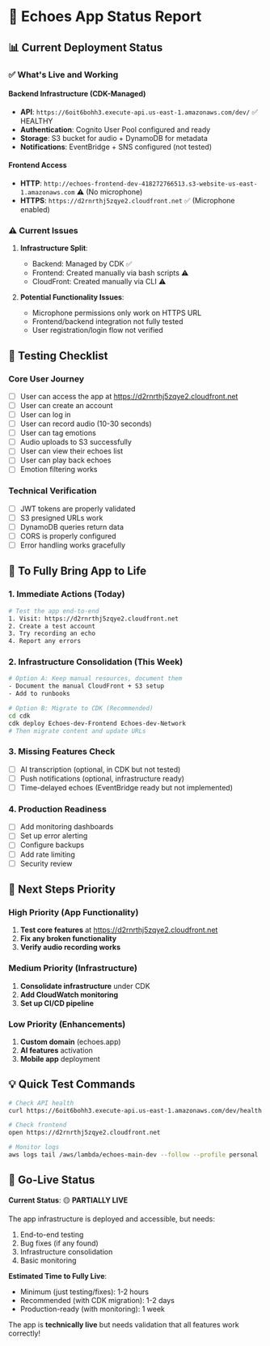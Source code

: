 # 🚀 Echoes App Status Report

## 📊 Current Deployment Status

### ✅ What's Live and Working

#### Backend Infrastructure (CDK-Managed)
- **API**: `https://6oit6bohh3.execute-api.us-east-1.amazonaws.com/dev/` ✅ HEALTHY
- **Authentication**: Cognito User Pool configured and ready
- **Storage**: S3 bucket for audio + DynamoDB for metadata
- **Notifications**: EventBridge + SNS configured (not tested)

#### Frontend Access
- **HTTP**: `http://echoes-frontend-dev-418272766513.s3-website-us-east-1.amazonaws.com` ⚠️ (No microphone)
- **HTTPS**: `https://d2rnrthj5zqye2.cloudfront.net` ✅ (Microphone enabled)

### ⚠️ Current Issues

1. **Infrastructure Split**:
   - Backend: Managed by CDK ✅
   - Frontend: Created manually via bash scripts ⚠️
   - CloudFront: Created manually via CLI ⚠️

2. **Potential Functionality Issues**:
   - Microphone permissions only work on HTTPS URL
   - Frontend/backend integration not fully tested
   - User registration/login flow not verified

## 🧪 Testing Checklist

### Core User Journey
- [ ] User can access the app at https://d2rnrthj5zqye2.cloudfront.net
- [ ] User can create an account
- [ ] User can log in
- [ ] User can record audio (10-30 seconds)
- [ ] User can tag emotions
- [ ] Audio uploads to S3 successfully
- [ ] User can view their echoes list
- [ ] User can play back echoes
- [ ] Emotion filtering works

### Technical Verification
- [ ] JWT tokens are properly validated
- [ ] S3 presigned URLs work
- [ ] DynamoDB queries return data
- [ ] CORS is properly configured
- [ ] Error handling works gracefully

## 🔧 To Fully Bring App to Life

### 1. Immediate Actions (Today)
```bash
# Test the app end-to-end
1. Visit: https://d2rnrthj5zqye2.cloudfront.net
2. Create a test account
3. Try recording an echo
4. Report any errors
```

### 2. Infrastructure Consolidation (This Week)
```bash
# Option A: Keep manual resources, document them
- Document the manual CloudFront + S3 setup
- Add to runbooks

# Option B: Migrate to CDK (Recommended)
cd cdk
cdk deploy Echoes-dev-Frontend Echoes-dev-Network
# Then migrate content and update URLs
```

### 3. Missing Features Check
- [ ] AI transcription (optional, in CDK but not tested)
- [ ] Push notifications (optional, infrastructure ready)
- [ ] Time-delayed echoes (EventBridge ready but not implemented)

### 4. Production Readiness
- [ ] Add monitoring dashboards
- [ ] Set up error alerting
- [ ] Configure backups
- [ ] Add rate limiting
- [ ] Security review

## 🎯 Next Steps Priority

### High Priority (App Functionality)
1. **Test core features** at https://d2rnrthj5zqye2.cloudfront.net
2. **Fix any broken functionality**
3. **Verify audio recording works**

### Medium Priority (Infrastructure)
1. **Consolidate infrastructure** under CDK
2. **Add CloudWatch monitoring**
3. **Set up CI/CD pipeline**

### Low Priority (Enhancements)
1. **Custom domain** (echoes.app)
2. **AI features** activation
3. **Mobile app** deployment

## 💡 Quick Test Commands

```bash
# Check API health
curl https://6oit6bohh3.execute-api.us-east-1.amazonaws.com/dev/health

# Check frontend
open https://d2rnrthj5zqye2.cloudfront.net

# Monitor logs
aws logs tail /aws/lambda/echoes-main-dev --follow --profile personal
```

## 🚦 Go-Live Status

**Current Status**: 🟡 **PARTIALLY LIVE**

The app infrastructure is deployed and accessible, but needs:
1. End-to-end testing
2. Bug fixes (if any found)
3. Infrastructure consolidation
4. Basic monitoring

**Estimated Time to Fully Live**: 
- Minimum (just testing/fixes): 1-2 hours
- Recommended (with CDK migration): 1-2 days
- Production-ready (with monitoring): 1 week

The app is **technically live** but needs validation that all features work correctly!